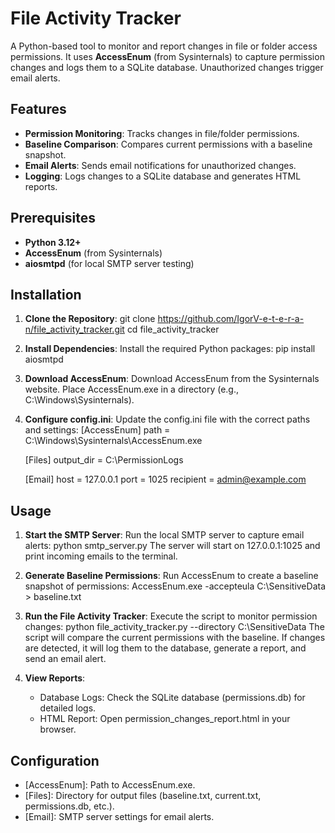 # File Activity Tracker

A Python-based tool to monitor and report changes in file or folder access permissions. It uses **AccessEnum** (from Sysinternals) to capture permission changes and logs them to a SQLite database. Unauthorized changes trigger email alerts.

## Features

- **Permission Monitoring**: Tracks changes in file/folder permissions.
- **Baseline Comparison**: Compares current permissions with a baseline snapshot.
- **Email Alerts**: Sends email notifications for unauthorized changes.
- **Logging**: Logs changes to a SQLite database and generates HTML reports.

## Prerequisites

- **Python 3.12+**
- **AccessEnum** (from Sysinternals)
- **aiosmtpd** (for local SMTP server testing)

## Installation

1. **Clone the Repository**:
   git clone https://github.com/IgorV-e-t-e-r-a-n/file_activity_tracker.git
   cd file_activity_tracker

2. **Install Dependencies**:
   Install the required Python packages:
   pip install aiosmtpd

3. **Download AccessEnum**:
   Download AccessEnum from the Sysinternals website.
   Place AccessEnum.exe in a directory (e.g., C:\Windows\Sysinternals).

4. **Configure config.ini**:
   Update the config.ini file with the correct paths and settings:
   [AccessEnum]
   path = C:\Windows\Sysinternals\AccessEnum.exe

   [Files]
   output_dir = C:\PermissionLogs

   [Email]
   host = 127.0.0.1
   port = 1025
   recipient = admin@example.com

## Usage

1. **Start the SMTP Server**:
   Run the local SMTP server to capture email alerts:
   python smtp_server.py
   The server will start on 127.0.0.1:1025 and print incoming emails to the terminal.

2. **Generate Baseline Permissions**:
   Run AccessEnum to create a baseline snapshot of permissions:
   AccessEnum.exe -accepteula C:\SensitiveData > baseline.txt

3. **Run the File Activity Tracker**:
   Execute the script to monitor permission changes:
   python file_activity_tracker.py --directory C:\SensitiveData
   The script will compare the current permissions with the baseline.
   If changes are detected, it will log them to the database, generate a report, and send an email alert.

4. **View Reports**:
   - Database Logs: Check the SQLite database (permissions.db) for detailed logs.
   - HTML Report: Open permission_changes_report.html in your browser.

## Configuration

- [AccessEnum]: Path to AccessEnum.exe.
- [Files]: Directory for output files (baseline.txt, current.txt, permissions.db, etc.).
- [Email]: SMTP server settings for email alerts.
